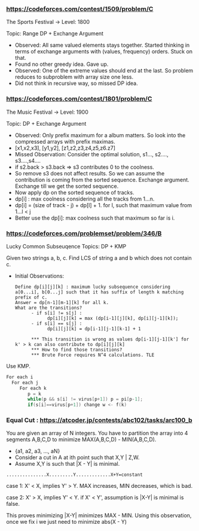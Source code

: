 ### https://codeforces.com/contest/1509/problem/C

The Sports Festival -> Level: 1800

Topic:  Range DP + Exchange Argument

* Observed: All same valued elements stays together. Started thinking in terms of exchange arguments with (values, frequency) orders. Stuck on that. 
* Found no other greedy idea. Gave up. 
* Observed: One of the extreme values should end at the last. So problem reduces to subproblem with array size one less. 
* Did not think in recursive way, so missed DP idea. 

### https://codeforces.com/contest/1801/problem/C
The Music Festival -> Level: 1900

Topic: DP + Exchange Argument

* Observed: Only prefix maximum for a album matters. So look into the compressed arrays with prefix maximas. 
* [x1,x2,x3], [y1,y2], [z1,z2,z3,z4,z5,z6.z7]
* Missed Observation: Consider the optimal solution, s1..., s2...., s3....,s4....
* if s2.back > s3.back => s3 contributes 0 to the coolness. 
* So remove s3 does not affect results. So we can assume the contribution is coming from the sorted sequence. Exchange argument. Exchange till we get the sorted sequence.   
* Now apply dp on the sorted sequence of tracks. 
* dp[i] : max coolness considering all the tracks from 1...n.
* dp[i] = (size of track - j) + dp[l] + 1. for l, such that maximum value from 1...l < j
* Better use the dp[i]: max coolness such that maximum so far is i.       

### https://codeforces.com/problemset/problem/346/B
Lucky Common Subseuqence
Topics: DP + KMP 

Given two strings a, b, c. Find LCS of string a and b which does not contain c.  

* Initial Observations:  
 
      Define dp[i][j][k] : maximum lucky subsequence considering a[0...i], b[0...j] such that it has suffix of length k matching prefix of c. 
      Answer = dp[n-1][m-1][k] for all k. 
      What are the transitions? 
            - if s[i] != s[j] :
                  dp[i][j][k] = max (dp[i-1][j][k], dp[i][j-1][k]); 
            - if s[i] == s[j] :
                  dp[i][j][k] = dp[i-1][j-1][k-1] + 1
                  
            *** This transition is wrong as values dp[i-1][j-1][k'] for k' > k can also contribute to dp[i][j][k]
            *** How to find those transitions? 
            *** Brute Force requires N^4 calculations. TLE 

Use KMP. 

```cpp
For each i 
  For each j 
     For each k
        p = k 
        while(p && s[i] != virus[p+1]) p = pi[p-1]; 
        if(s[i]==virus[p+1]) change w <- f(k) 
```

### Equal Cut : https://atcoder.jp/contests/abc102/tasks/arc100_b  

You are given an array of N integers. You have to partition the array into 4 segments A,B,C,D to minimize MAX(A,B,C,D) - MIN(A,B,C,D). 

- {a1, a2, a3, ..., aN} 
- Consider a cut in A at ith point such that X,Y | Z,W. 
- Assume X,Y is such that |X - Y| is minimal. 

`...............X.........Y.............X+Y=constant`

case 1: X' < X, implies Y' > Y. MAX increases, MIN decreases, which is bad. 

case 2: X' > X, implies Y' < Y. if X' < Y', assumption is |X-Y| is minimal is false.  

This proves minimizing |X-Y| minimizes MAX - MIN.
Using this observation, once we fix i we just need to minimize abs(X - Y)

   